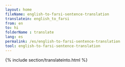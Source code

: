 ```yaml
---
layout: home
fileName: english-to-farsi-sentence-translation
translatein: english_to_farsi
from: en
to: hi
folderName : translate
lang: es
permalink: /es/english-to-farsi-sentence-translation
tool: english-to-farsi-sentence-translation
---
```

{% include section/translateinto.html %}